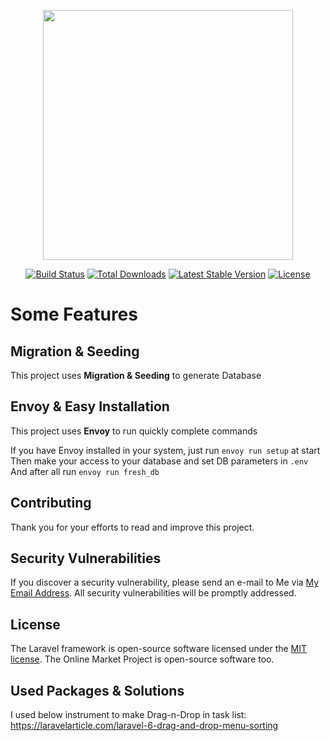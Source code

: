 <p align="center"><img src="https://res.cloudinary.com/dtfbvvkyp/image/upload/v1566331377/laravel-logolockup-cmyk-red.svg" width="400"></p>

<p align="center">
<a href="https://travis-ci.org/laravel/framework"><img src="https://travis-ci.org/laravel/framework.svg" alt="Build Status"></a>
<a href="https://packagist.org/packages/laravel/framework"><img src="https://poser.pugx.org/laravel/framework/d/total.svg" alt="Total Downloads"></a>
<a href="https://packagist.org/packages/laravel/framework"><img src="https://poser.pugx.org/laravel/framework/v/stable.svg" alt="Latest Stable Version"></a>
<a href="https://packagist.org/packages/laravel/framework"><img src="https://poser.pugx.org/laravel/framework/license.svg" alt="License"></a>
</p>

# Some Features

## Migration & Seeding

This project uses **Migration & Seeding** to generate Database

## Envoy & Easy Installation

This project uses **Envoy** to run quickly complete commands

If you have Envoy installed in your system, just run `envoy run setup` at start
Then make your access to your database and set DB parameters in `.env`
And after all run `envoy run fresh_db`

## Contributing

Thank you for your efforts to read and improve this project.

## Security Vulnerabilities

If you discover a security vulnerability, please send an e-mail to Me via [My Email Address](mailto:armin.ghassemi@gmail.com). All security vulnerabilities will be promptly addressed.

## License

The Laravel framework is open-source software licensed under the [MIT license](https://opensource.org/licenses/MIT).
The Online Market Project is open-source software too.

## Used Packages & Solutions
I used below instrument to make Drag-n-Drop in task list:
https://laravelarticle.com/laravel-6-drag-and-drop-menu-sorting